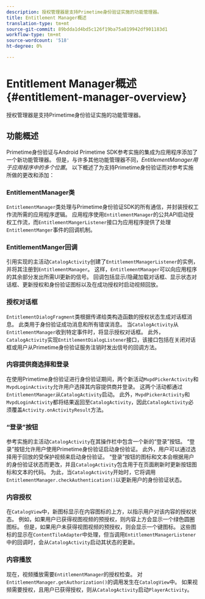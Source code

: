 ```yaml
---
description: 授权管理器是支持Primetime身份验证实施的功能管理器。
title: Entitlement Manager概述
translation-type: tm+mt
source-git-commit: 89bdda1d4bd5c126f19ba75a819942df901183d1
workflow-type: tm+mt
source-wordcount: '518'
ht-degree: 0%

---
```



# Entitlement Manager概述{#entitlement-manager-overview}

授权管理器是支持Primetime身份验证实施的功能管理器。

## 功能概述

Primetime身份验证与Android Primetime SDK参考实施的集成为应用程序添加了一个新功能管理器。 但是，与许多其他功能管理器不同，*EntitlementManager用于应用程序中的多个位置*。 以下概述了为支持Primetime身份验证而对参考实施所做的更改和添加：

### EntitlementManager类

`EntitlementManager`类处理与Primetime身份验证SDK的所有通信，并封装授权工作流所需的应用程序逻辑。 应用程序使用`EntitlementManager`的公共API启动授权工作流，而`EntitlementMangerListener`接口为应用程序提供了处理`EntitlementManger`事件的回调机制。

### EntitlementManger回调

引用实现的主活动`CatalogActivity`创建了`EntitlementManagerListener`的实例，并将其注册到`EntitlementManager`。 这样，`EntitlementManager`可以向应用程序的其余部分发出所需UI更新的信号。 回调包括显示/隐藏加载对话框、显示状态对话框、更新授权和身份验证图标以及在成功授权时启动视频回放。

### 授权对话框

`EntitlementDialogFragment`类根据传递给类构造函数的授权状态生成对话框消息。 此类用于身份验证成功消息和所有错误消息。 当`CatalogActivity`从`EntitlementManager`收到特定事件时，将显示授权对话框。 此外，`CatalogActivity`实现`EntitlementDialogListener`接口，该接口包括在关闭对话框或用户从Primetime身份验证服务注销时发出信号的回调方法。

### 内容提供商选择和登录

在使用Primetime身份验证进行身份验证期间，两个新活动`MvpdPickerActivity`和`MvpdLoginActivity`允许用户选择其内容提供商并登录。 这两个活动都通过`EntitlementManager`从`CatalogActivity`启动。 此外，`MvpdPickerActivity`和`MvpdLoginActivity`都将结果返回至`CatalogActivity`，因此`CatalogActivity`必须覆盖`Activity.onActivityResult`方法。

### “登录”按钮

参考实施的主活动`CatalogActivity`在其操作栏中包含一个新的“登录”按钮。 “登录”按钮允许用户使用Primetime身份验证启动身份验证。 此外，用户可以通过选择用于回放的受保护视频来启动身份验证。 “登录”按钮的图标和文本会根据用户的身份验证状态而更改，并且`CatalogActivity`包含用于在页面刷新时更新按钮图标和文本的代码。 为此，当`CatalogActivity`开始时，它将调用`EntitlementManager.checkAuthentication()`以更新用户的身份验证状态。

### 内容授权

在`CatalogView`中，新图标显示在内容图标的上方，以指示用户对该内容的授权状态。 例如，如果用户已获得视图视频的预授权，则内容上方会显示一个绿色圆圈图标。 但是，如果用户未获得视图视频的预授权，则会显示一个键图标。 这些图标的显示在`ContentTileAdapter`中处理，但当调用`EntitlementManagerListener`中的回调时，会从`CatalogActivity`启动其状态的更新。

### 内容播放

现在，视频播放需要`EntitlementManager`的授权检查。 对`EntitlementManager.getAuthorization()`的调用发生在`CatalogView`中。 如果视频需要授权，且用户已获得授权，则从`CatalogActivity`启动`PlayerActivity`。


